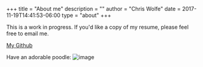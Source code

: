 +++
title = "About me"
description = ""
author = "Chris Wolfe"
date = 2017-11-19T14:41:53-06:00
type = "about"
+++

This is a work in progress. If you'd like a copy of my resume, please feel free to email me.

[My Github](https://github.com/derwolfe)

Have an adorable poodle: ![image](/img/poodle.jpg)
